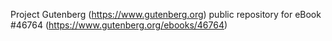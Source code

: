 Project Gutenberg (https://www.gutenberg.org) public repository for eBook #46764 (https://www.gutenberg.org/ebooks/46764)
